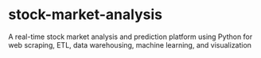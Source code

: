 # stock-market-analysis
A real-time stock market analysis and prediction platform using Python for web scraping, ETL, data warehousing, machine learning, and visualization
